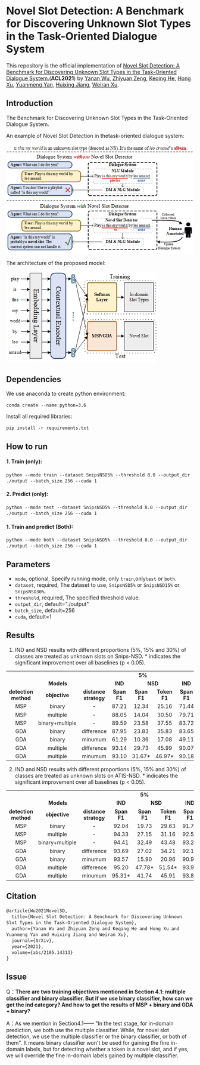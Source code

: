 # Novel Slot Detection: A Benchmark for Discovering Unknown Slot Types in the Task-Oriented Dialogue System
This repository is the official implementation of [Novel Slot Detection: A Benchmark for Discovering Unknown Slot Types in the Task-Oriented Dialogue System.](https://arxiv.org/abs/2105.14313v1)(**ACL2021**) by [Yanan Wu](https://aclanthology.org/people/y/yanan-wu/), [Zhiyuan Zeng](), [Keqing He](https://aclanthology.org/people/z/zhiyuan-zeng/), [Hong Xu](https://www.aclweb.org/anthology/people/h/hong-xu/),  [Yuanmeng Yan](https://www.aclweb.org/anthology/people/y/yuanmeng-yan/), [Huixing Jiang](https://aclanthology.org/people/h/huixing-jiang/), [Weiran Xu](https://www.aclweb.org/anthology/people/w/weiran-xu/). 

## Introduction
The Benchmark for Discovering Unknown Slot Types in the Task-Oriented Dialogue System.

An example of Novel Slot Detection in thetask-oriented dialogue system:

![](https://github.com/ChestnutWYN/ACL2021-Novel-Slot-Detection/blob/main/fig/intro.png)

The architecture of the proposed model:

![](https://github.com/ChestnutWYN/ACL2021-Novel-Slot-Detection/blob/main/fig/model.jpg)


## Dependencies

We use anaconda to create python environment:
```
conda create --name python=3.6
```
Install all required libraries:
```
pip install -r requirements.txt
```

## How to run
#### 1. Train (only):
```
python --mode train --dataset SnipsNSD5% --threshold 8.0 --output_dir ./output --batch_size 256 --cuda 1 
```
#### 2. Predict (only):
```
python --mode test --dataset SnipsNSD5% --threshold 8.0 --output_dir ./output --batch_size 256 --cuda 1 
```
#### 1. Train and predict (Both):
```
python --mode both --dataset SnipsNSD5% --threshold 8.0 --output_dir ./output --batch_size 256 --cuda 1 
```
## Parameters
- `mode`, optional, Specify running mode, only `train`,only`test` or `both`.
- `dataset`, required, The dataset to use, `SnipsNSD5%` or `SnipsNSD15%` or `SnipsNSD30%`.
- `threshold`, required, The specified threshold value.
- `output_dir`, default="./output"
- `batch_size`, default=256
- `cuda`, default=1
## Results

1. IND and NSD results with different proportions (5%, 15% and 30%) of classes are treated as unknown
slots on Snips-NSD. * indicates the significant improvement over all baselines (p < 0.05).

<table>
      <tr  align="center">
        <td colspan="3"><b></b></td>
        <td colspan="3"><b>5%</b></td>
        <td colspan="3"><b>15%</b></td>
        <td colspan="3"><b>30%</b></td>
    </tr>
      <tr  align="center">
           <td colspan="3"><b>Models</b></td>
            <td><b>IND</b></td>
                <td colspan="2"><b>NSD</b></td>
            <td><b>IND</b></td>
                <td colspan="2"><b>NSD</b></td>
        <td><b>IND</b></td>
                <td colspan="2"><b>NSD</b></td>
        </tr>
      <tr  align="center">
            <td><b>detection method</b></td>
            <td><b>objective</b></td>
            <td><b>distance strategy</b></td>
            <td><b>Span F1</b></td>
            <td><b>Span F1</b></td>
            <td><b>Token F1</b></td>
            <td><b>Span F1</b></td>
            <td><b>Span F1</b></td>
            <td><b>Token F1</b></td>
             <td><b>Span F1</b></td>
            <td><b>Span F1</b></td>
            <td><b>Token F1</b></td>
        </tr>
      <tr  align="center">
            <td>MSP</td>
            <td>binary</td>
            <td>-</td>
            <td>87.21 </td>
            <td>12.34 </td>
            <td>25.16 </td>
            <td>71.44 </td>
            <td>12.31 </td>
            <td>39.50 </td>
            <td>58.88 </td>
            <td>8.73 </td>
            <td>40.38 </td>
        </tr>
      <tr  align="center">
            <td>MSP</td>
            <td>multiple</td>
            <td>-</td>
            <td>88.05 </td>
            <td>14.04 </td>
            <td>30.50 </td>
            <td>79.71 </td>
            <td>20.97 </td>
            <td>40.02 </td>
            <td>78.52 </td>
            <td>25.26 </td>
            <td>46.91 </td>
        </tr>
      <tr  align="center">
            <td>MSP</td>
            <td>binary+multiple</td>
            <td>-</td>
            <td>89.59 </td>
            <td>23.58 </td>
            <td>37.55 </td>
            <td>83.72 </td>
            <td>24.70 </td>
            <td>45.32 </td>
            <td>79.08 </td>
            <td>30.66 </td>
            <td>52.10 </td>
        </tr>
      <tr  align="center">
            <td>GDA</td>
            <td>binary</td>
            <td>difference</td>
            <td>87.95 </td>
            <td>23.83 </td>
            <td>35.83 </td>
            <td>83.65 </td>
            <td>22.06 </td>
            <td>43.99 </td>
            <td>78.72 </td>
            <td>32.50 </td>
            <td>44.13 </td>
        </tr>
      <tr  align="center">
            <td>GDA</td>
            <td>binary</td>
            <td>minumum</td>
            <td>61.29 </td>
            <td>10.36 </td>
            <td>17.08 </td>
            <td>49.11 </td>
            <td>16.91 </td>
            <td>31.10 </td>
            <td>48.07 </td>
            <td>15.56 </td>
            <td>33.78 </td>
        </tr>
      <tr  align="center">
            <td>GDA</td>
            <td>multiple</td>
            <td>difference</td>
            <td>93.14 </td>
            <td>29.73 </td>
            <td>45.99 </td>
            <td>90.07 </td>
            <td>31.96 </td>
            <td>53.02 </td>
            <td>85.56 </td>
            <td>36.16 </td>
            <td>54.55 </td>
        </tr>
      <tr  align="center">
            <td>GDA</td>
            <td>multiple</td>
            <td>minumum</td>
            <td>93.10 </td>
            <td>31.67*</td>
            <td>46.97*</td>
            <td>90.18 </td>
            <td>32.19 </td>
            <td>53.75*</td>
            <td>86.26*</td>
            <td>38.64*</td>
            <td>55.24*</td>
        </tr>
</table>

2.  IND and NSD results with different proportions (5%, 15% and 30%) of classes are treated as unknown
slots on ATIS-NSD. * indicates the significant improvement over all baselines (p < 0.05).

<table>
      <tr  align="center">
        <td colspan="3"><b></b></td>
        <td colspan="3"><b>5%</b></td>
        <td colspan="3"><b>15%</b></td>
        <td colspan="3"><b>30%</b></td>
    </tr>
      <tr  align="center">
           <td colspan="3"><b>Models</b></td>
            <td><b>IND</b></td>
                <td colspan="2"><b>NSD</b></td>
            <td><b>IND</b></td>
                <td colspan="2"><b>NSD</b></td>
        <td><b>IND</b></td>
                <td colspan="2"><b>NSD</b></td>
        </tr>
      <tr  align="center">
            <td><b>detection method</b></td>
            <td><b>objective</b></td>
            <td><b>distance strategy</b></td>
            <td><b>Span F1</b></td>
            <td><b>Span F1</b></td>
            <td><b>Token F1</b></td>
            <td><b>Span F1</b></td>
            <td><b>Span F1</b></td>
            <td><b>Token F1</b></td>
             <td><b>Span F1</b></td>
            <td><b>Span F1</b></td>
            <td><b>Token F1</b></td>
        </tr>
      <tr  align="center">
            <td>MSP</td>
            <td>binary</td>
            <td>-</td>
            <td>92.04 </td>
            <td>19.73 </td>
            <td>29.63 </td>
            <td>91.74 </td>
            <td>23.40 </td>
            <td>33.89 </td>
            <td>80.49 </td>
            <td>21.88 </td>
            <td>39.17 </td>
        </tr>
      <tr  align="center">
            <td>MSP</td>
            <td>multiple</td>
            <td>-</td>
            <td>94.33 </td>
            <td>27.15 </td>
            <td>31.16 </td>
            <td>92.54 </td>
            <td>39.88 </td>
            <td>42.29 </td>
            <td>87.63 </td>
            <td>40.42 </td>
            <td>47.64 </td>
        </tr>
      <tr  align="center">
            <td>MSP</td>
            <td>binary+multiple</td>
            <td>-</td>
            <td>94.41 </td>
            <td>32.49 </td>
            <td>43.48 </td>
            <td>93.29 </td>
            <td>41.23 </td>
            <td>43.13 </td>
            <td>90.14 </td>
            <td>41.76 </td>
            <td>51.87 </td>
        </tr>
      <tr  align="center">
            <td>GDA</td>
            <td>binary</td>
            <td>difference</td>
            <td>93.69 </td>
            <td>27.02 </td>
            <td>34.21 </td>
            <td>92.13 </td>
            <td>30.51 </td>
            <td>36.30 </td>
            <td>88.73 </td>
            <td>30.91 </td>
            <td>45.64 </td>
        </tr>
      <tr  align="center">
            <td>GDA</td>
            <td>binary</td>
            <td>minumum</td>
            <td>93.57 </td>
            <td>15.90 </td>
            <td>20.96 </td>
            <td>90.98 </td>
            <td>24.53 </td>
            <td>27.26 </td>
            <td>88.21 </td>
            <td>26.40 </td>
            <td>39.83 </td>
        </tr>
      <tr  align="center">
            <td>GDA</td>
            <td>multiple</td>
            <td>difference</td>
            <td>95.20 </td>
            <td>47.78* </td>
            <td>51.54* </td>
            <td>93.92 </td>
            <td>50.92* </td>
            <td>52.24* </td>
            <td>92.02 </td>
            <td>51.26* </td>
            <td>56.59* </td>
        </tr>
      <tr  align="center">
            <td>GDA</td>
            <td>multiple</td>
            <td>minumum</td>
            <td>95.31* </td>
            <td>41.74 </td>
            <td>45.91 </td>
            <td>93.88 </td>
            <td>43.78 </td>
            <td>46.18 </td>
            <td>91.67 </td>
            <td>45.44 </td>
            <td>52.37 </td>
        </tr>
</table>

## Citation
```
@article{Wu2021NovelSD,
  title={Novel Slot Detection: A Benchmark for Discovering Unknown Slot Types in the Task-Oriented Dialogue System},
  author={Yanan Wu and Zhiyuan Zeng and Keqing He and Hong Xu and Yuanmeng Yan and Huixing Jiang and Weiran Xu},
  journal={ArXiv},
  year={2021},
  volume={abs/2105.14313}
}
```

## Issue
Q：**There are two training objectives mentioned in Section 4.1: multiple classifier and binary classifier. But if we use binary classifier, how can we get the ind category? And how to get the results of MSP + binary and GDA + binary?**

A：As we mention in Section4.1—— "In the test stage, for in-domain prediction, we both use the multiple classifier. While, for novel slot detection, we use the multiple classifier or the binary classifier, or both of them". It means binary classifier won't be used for gaining the fine in-domain labels, but for detecting whether a token is a novel slot, and if yes, we will override the fine in-domain labels gained by multiple classifier.



